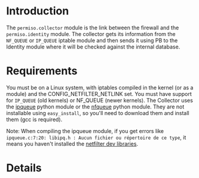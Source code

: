 # Introduction #

The `permiso.collector` module is the link between the firewall and the `permiso.identity` module. The collector gets its information from the `NF_QUEUE` or `IP_QUEUE` iptable module and then sends it using PB to the Identity module where it will be checked against the internal database.

# Requirements #

You must be on a Linux system, with iptables compiled in the kernel (or as a module) and the CONFIG\_NETFILTER\_NETLINK set. You must have support for `IP_QUEUE` (old kernels) or NF\_QUEUE (newer kernels).
The Collector uses the [ipqueue](http://woozle.org/~neale/src/ipqueue/) python module or the [nfqueue](http://woozle.org/~neale/src/ipqueue/) python module.
They are not installable using `easy_install`, so you'll need to download them and install them (gcc is required).

Note: When compiling the ipqueue module, if you get errors like `ipqueue.c:7:20: libipq.h : Aucun fichier ou répertoire de ce type`, it means you haven't installed the [netfilter dev libraries](http://www.netfilter.org/projects/libnetfilter_queue/).


# Details #